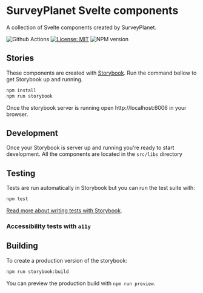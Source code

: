 # SurveyPlanet Svelte components

A collection of Svelte components created by SurveyPlanet.

![Github Actions](https://github.com/surveyplanet/svelte_components/actions/workflows/pages.yaml/badge.svg?branch=main)
[![License: MIT](https://img.shields.io/badge/License-MIT-yellow.svg)](https://opensource.org/licenses/MIT)
![NPM version](https://badge.fury.io/js/@surveyplanet%2Fsvelte-components.svg)

## Stories

These components are created with [Storybook](https://storybook.js.org/). Run the command bellow to get Storybook up and running.

```bash
npm install
npm run storybook
```

Once the storybook server is running open http://localhost:6006 in your browser.

## Development

Once your Storybook is server up and running you're ready to start development. All the components are located in the `src/libs` directory

## Testing

Tests are run automatically in Storybook but you can run the test suite with:

```bash
npm test
```

[Read more about writing tests with Storybook](https://storybook.js.org/docs/7.0/svelte/writing-tests/introduction).

### Accessibility tests with `a11y`

## Building

To create a production version of the storybook:

```bash
npm run storybook:build
```

You can preview the production build with `npm run preview`.
